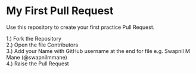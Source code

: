 # My First Pull Request

Use this repository to create your first practice Pull Request. 

1.) Fork the Repository  
2.) Open the file Contributors   
3.) Add your Name with GitHub username at the end for file e.g. Swapnil M Mane (@swapnilmmane)  
4.) Raise the Pull Request  

